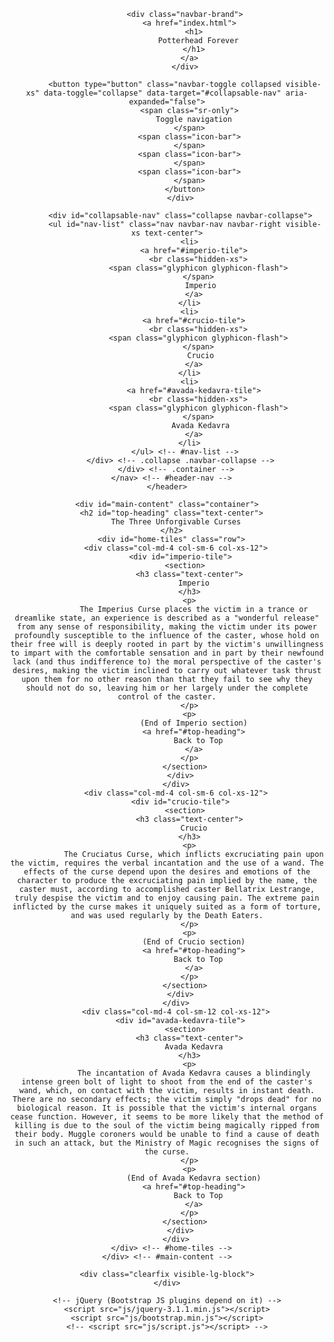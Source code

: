 <html lang="en" dir="ltr">
  <head>
    <meta charset="utf-8">
    <meta http-equiv="X-UA-Compatible" content="IE=edge">
    <meta name="viewport" content="width=device-width, initial-scale=1">
    <title>Week 3 Assignment Solution</title>
    <link rel="stylesheet" href="css/bootstrap.min.css">
    <link rel="stylesheet" href="css/style.css">
  </head>
  <body>
    <header>
      <nav id="header-nav" class="navbar navbar-default">
        <div class="container">
          <div class="navbar-header">
            <a href="index.html" class="pull-left">
              <div id="logo-img">
              </div>
            </a>

            <div class="navbar-brand">
              <a href="index.html">
                <h1>
                  Potterhead Forever
                </h1>
              </a>
            </div>

            <button type="button" class="navbar-toggle collapsed visible-xs" data-toggle="collapse" data-target="#collapsable-nav" aria-expanded="false">
              <span class="sr-only">
                Toggle navigation
              </span>
              <span class="icon-bar">
              </span>
              <span class="icon-bar">
              </span>
              <span class="icon-bar">
              </span>
            </button>
          </div>

          <div id="collapsable-nav" class="collapse navbar-collapse">
            <ul id="nav-list" class="nav navbar-nav navbar-right visible-xs text-center">
              <li>
                <a href="#imperio-tile">
                  <br class="hidden-xs">
                  <span class="glyphicon glyphicon-flash">
                  </span>
                   Imperio
                </a>
              </li>
              <li>
                <a href="#crucio-tile">
                  <br class="hidden-xs">
                  <span class="glyphicon glyphicon-flash">
                  </span>
                   Crucio
                </a>
              </li>
              <li>
                <a href="#avada-kedavra-tile">
                  <br class="hidden-xs">
                  <span class="glyphicon glyphicon-flash">
                  </span>
                   Avada Kedavra
                </a>
              </li>
            </ul> <!-- #nav-list -->
          </div> <!-- .collapse .navbar-collapse -->
        </div> <!-- .container -->
      </nav> <!-- #header-nav -->
    </header>

    <div id="main-content" class="container">
      <h2 id="top-heading" class="text-center">
        The Three Unforgivable Curses
      </h2>
      <div id="home-tiles" class="row">
        <div class="col-md-4 col-sm-6 col-xs-12">
          <div id="imperio-tile">
            <section>
              <h3 class="text-center">
                Imperio
              </h3>
              <p>
                The Imperius Curse places the victim in a trance or dreamlike state, an experience is described as a "wonderful release" from any sense of responsibility, making the victim under its power profoundly susceptible to the influence of the caster, whose hold on their free will is deeply rooted in part by the victim's unwillingness to impart with the comfortable sensation and in part by their newfound lack (and thus indifference to) the moral perspective of the caster's desires, making the victim inclined to carry out whatever task thrust upon them for no other reason than that they fail to see why they should not do so, leaving him or her largely under the complete control of the caster.
              </p>
              <p>
                (End of Imperio section)
                <a href="#top-heading">
                  Back to Top
                </a>
              </p>
            </section>
          </div>
        </div>
        <div class="col-md-4 col-sm-6 col-xs-12">
          <div id="crucio-tile">
            <section>
              <h3 class="text-center">
                Crucio
              </h3>
              <p>
                The Cruciatus Curse, which inflicts excruciating pain upon the victim, requires the verbal incantation and the use of a wand. The effects of the curse depend upon the desires and emotions of the character to produce the excruciating pain implied by the name, the caster must, according to accomplished caster Bellatrix Lestrange, truly despise the victim and to enjoy causing pain. The extreme pain inflicted by the curse makes it uniquely suited as a form of torture, and was used regularly by the Death Eaters.
              </p>
              <p>
                (End of Crucio section)
                <a href="#top-heading">
                  Back to Top
                </a>
              </p>
            </section>
          </div>
        </div>
        <div class="col-md-4 col-sm-12 col-xs-12">
          <div id="avada-kedavra-tile">
            <section>
              <h3 class="text-center">
                Avada Kedavra
              </h3>
              <p>
                The incantation of Avada Kedavra causes a blindingly intense green bolt of light to shoot from the end of the caster's wand, which, on contact with the victim, results in instant death. There are no secondary effects; the victim simply "drops dead" for no biological reason. It is possible that the victim's internal organs cease function. However, it seems to be more likely that the method of killing is due to the soul of the victim being magically ripped from their body. Muggle coroners would be unable to find a cause of death in such an attack, but the Ministry of Magic recognises the signs of the curse.
              </p>
              <p>
                (End of Avada Kedavra section)
                <a href="#top-heading">
                  Back to Top
                </a>
              </p>
            </section>
          </div>
        </div>
      </div> <!-- #home-tiles -->
    </div> <!-- #main-content -->

    <div class="clearfix visible-lg-block">
    </div>

    <!-- jQuery (Bootstrap JS plugins depend on it) -->
    <script src="js/jquery-3.1.1.min.js"></script>
    <script src="js/bootstrap.min.js"></script>
    <!-- <script src="js/script.js"></script> -->
  </body>
</html>
